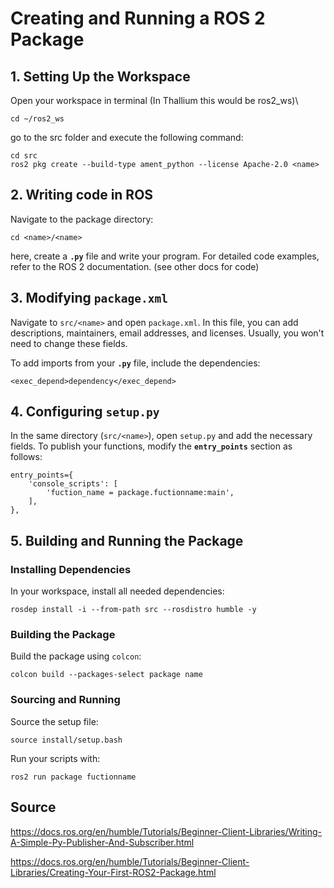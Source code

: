 # Creating and Running a ROS 2 Package

## 1. Setting Up the Workspace

Open your workspace in terminal (In Thallium this would be ros2_ws)\

```
cd ~/ros2_ws
```

go to the src folder and execute the following command:

```
cd src
ros2 pkg create --build-type ament_python --license Apache-2.0 <name>
```

## 2. Writing code in ROS

Navigate to the package directory:

```
cd <name>/<name>
```

here, create a **`.py`** file and write your program. For detailed code examples, refer to the ROS 2 documentation. (see other docs for code)

## 3. Modifying `package.xml`

Navigate to `src/<name>` and open `package.xml`. In this file, you can add descriptions, maintainers, email addresses, and licenses. Usually, you won't need to change these fields.

To add imports from your **`.py`** file, include the dependencies:

```
<exec_depend>dependency</exec_depend>
```

## 4. Configuring `setup.py`

In the same directory (`src/<name>`), open `setup.py` and add the necessary fields. To publish your functions, modify the **`entry_points`** section as follows:

```
entry_points={
    'console_scripts': [
        'fuction_name = package.fuctionname:main',
    ],
},
```

## 5. Building and Running the Package

### Installing Dependencies

In your workspace, install all needed dependencies:

```
rosdep install -i --from-path src --rosdistro humble -y
```

### Building the Package

Build the package using `colcon`:

```
colcon build --packages-select package name
```

### Sourcing and Running

Source the setup file:

```
source install/setup.bash
```

Run your scripts with:

```
ros2 run package fuctionname
```

## Source

https://docs.ros.org/en/humble/Tutorials/Beginner-Client-Libraries/Writing-A-Simple-Py-Publisher-And-Subscriber.html

https://docs.ros.org/en/humble/Tutorials/Beginner-Client-Libraries/Creating-Your-First-ROS2-Package.html
